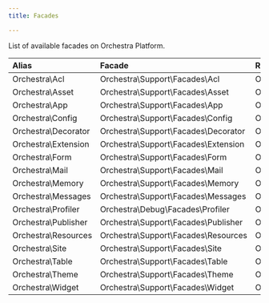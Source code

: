 ```yaml
---
title: Facades

---
```


List of available facades on Orchestra Platform.

Alias                 | Facade                                | Root Accessor                                    | IoC Bindings
:---------------------|:--------------------------------------|:-------------------------------------------------|:----------------------
Orchestra\Acl         | Orchestra\Support\Facades\Acl         | Orchestra\Auth\Acl\Environment                   | `orchestra.acl`
Orchestra\Asset       | Orchestra\Support\Facades\Asset       | Orchestra\Asset\Environment                      | `orchestra.asset`
Orchestra\App         | Orchestra\Support\Facades\App         | Orchestra\Foundation\Application                 | `orchestra.app`
Orchestra\Config      | Orchestra\Support\Facades\Config      | Orchestra\Extension\ConfigManager                | `orchestra.extension.config`
Orchestra\Decorator   | Orchestra\Support\Facades\Decorator   | Orchestra\View\Decorator                         | `orchestra.decorator`
Orchestra\Extension   | Orchestra\Support\Facades\Extension   | Orchestra\Extension\Environment                  | `orchestra.extension`
Orchestra\Form        | Orchestra\Support\Facades\Form        | Orchestra\Html\Form\Environment                  | `orchestra.form`
Orchestra\Mail        | Orchestra\Support\Facades\Mail        | Orchestra\Foundation\Mail                        | `orchestra.mailer`
Orchestra\Memory      | Orchestra\Support\Facades\Memory      | Orchestra\Memory\MemoryManager                   | `orchestra.memory`
Orchestra\Messages    | Orchestra\Support\Facades\Messages    | Orchestra\Support\Messages                       | `orchestra.messages`
Orchestra\Profiler    | Orchestra\Debug\Facades\Profiler      | Orchestra\Debug\Profiler                         | `orchestra.debug`
Orchestra\Publisher   | Orchestra\Support\Facades\Publisher   | Orchestra\Foundation\Publisher\PublisherManager  | `orchestra.publisher`
Orchestra\Resources   | Orchestra\Support\Facades\Resources   | Orchestra\Resources\Environment                  | `orchestra.resources`
Orchestra\Site        | Orchestra\Support\Facades\Site        | Orchestra\Foundation\Site                        | `orchestra.site`
Orchestra\Table       | Orchestra\Support\Facades\Table       | Orchestra\Html\Table\Environment                 | `orchestra.table`
Orchestra\Theme       | Orchestra\Support\Facades\Theme       | Orchestra\View\Theme\ThemeManager                | `orchestra.theme`
Orchestra\Widget      | Orchestra\Support\Facades\Widget      | Orchestra\Widget\WidgetManager                   | `orchestra.widget`
